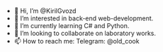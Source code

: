 - 👋 Hi, I’m @KirilGvozd
- 👀 I’m interested in back-end web-development.
- 🌱 I’m currently learning C# and Python.
- 💞️ I’m looking to collaborate on laboratory works.
- 📫 How to reach me: Telegram: @old_cook

<!---
KirilGvozd/KirilGvozd is a ✨ special ✨ repository because its `README.md` (this file) appears on your GitHub profile.
You can click the Preview link to take a look at your changes.
--->
